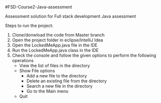 #FSD-Course2-Java-assessment

Assessment solution for Full stack development Java assessment


Steps to run the project:
1. Clone/donwload the code from Master branch
2. Open the project folder in eclipse/IntelliJ Idea
3. Open the LockedMeApp.java file in the IDE
4. Run the LockedMeApp.java class in the IDE
5. Check the console and follow the given options to perform the following operations
    - View the list of files in the directory
    - Show File options
      - Add a new file to the directory
      - Delete an existing file from the directory
      - Search a new file in the directory
      - Go to the Main menu
    - Quit

